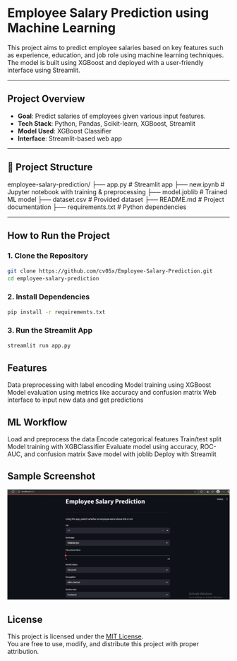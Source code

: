 # Employee Salary Prediction using Machine Learning

This project aims to predict employee salaries based on key features such as experience, education, and job role using machine learning techniques. The model is built using XGBoost and deployed with a user-friendly interface using Streamlit.

---

## Project Overview

- **Goal**: Predict salaries of employees given various input features.
- **Tech Stack**: Python, Pandas, Scikit-learn, XGBoost, Streamlit
- **Model Used**: XGBoost Classifier
- **Interface**: Streamlit-based web app

---

## 📂 Project Structure

employee-salary-prediction/
├── app.py # Streamlit app
├── new.ipynb # Jupyter notebook with training & preprocessing
├── model.joblib # Trained ML model
├── dataset.csv # Provided dataset
├── README.md # Project documentation
├── requirements.txt # Python dependencies

---

##  How to Run the Project

### 1. Clone the Repository
```bash
git clone https://github.com/cv05x/Employee-Salary-Prediction.git
cd employee-salary-prediction

```
### 2. Install Dependencies
```bash
pip install -r requirements.txt

```

### 3. Run the Streamlit App
```bash
streamlit run app.py

```


## Features
Data preprocessing with label encoding
Model training using XGBoost
Model evaluation using metrics like accuracy and confusion matrix
Web interface to input new data and get predictions

## ML Workflow
Load and preprocess the data
Encode categorical features
Train/test split
Model training with XGBClassifier
Evaluate model using accuracy, ROC-AUC, and confusion matrix
Save model with joblib
Deploy with Streamlit

## Sample Screenshot

![Streamlit App](images/Example.png)

## License

This project is licensed under the [MIT License](LICENSE).  
You are free to use, modify, and distribute this project with proper attribution.



